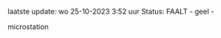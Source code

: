 laatste update: 
wo 25-10-2023  3:52   uur 
Status: FAALT - geel - 
<div class="service Y">microstation</div>